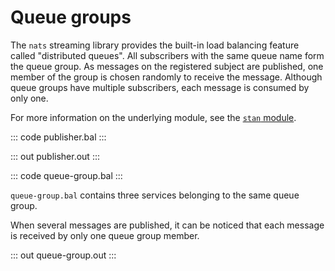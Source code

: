 # Queue groups

The `nats` streaming library provides the built-in load balancing feature called "distributed queues". All subscribers with the same queue name form the queue group.  As messages on the registered subject are published, one member of the group is chosen randomly to receive the message. Although queue groups have multiple subscribers,
each message is consumed by only one.

For more information on the underlying module,  see the [`stan` module](https://lib.ballerina.io/ballerinax/stan/latest).

::: code publisher.bal :::

::: out publisher.out :::

::: code queue-group.bal :::

`queue-group.bal` contains three services belonging to the same queue group.

When several messages are published, it can be noticed that each message is received by only one queue group member.

::: out queue-group.out :::
